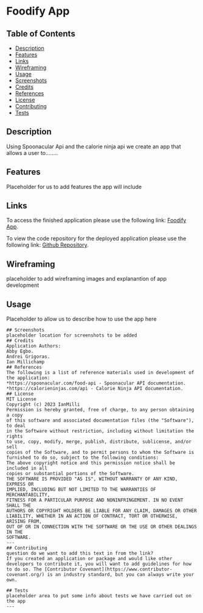# Foodify App


## Table of Contents 


* [Description](#description)
* [Features](features0)
* [Links](#links)
* [Wireframing](#wireframing)
* [Usage](#usage)
* [Screenshots](#screenshots)
* [Credits](#credits)
* [References](#refernces)
* [License](#license)
* [Contributing](#contributing)
* [Tests](#tests)
## Description 

Using Spoonacular Api and the calorie ninja api we create an app that allows a user to........


## Features

Placeholder for us to add features the app will include



## Links

To access the finished application please use the following link: [Foodify App]().

To view the code repository for the deployed application please use the following link: [Github Repository](https://github.com/FireCodexs/Foodify).

## Wireframing

placeholder to add wireframing images and explanantion of app development
## Usage 

Placeholder to allow us to describe how to use the app here
```
## Screenshots
placeholder location for screenshots to be added
## Credits
Application Authors:
Abby Egbo.
Andrei Grigoras.
Ian Millichamp
## References
The following is a list of reference materials used in development of the application:
*https://spoonacular.com/food-api - Spoonacular API documentation.
*https://calorieninjas.com/api - Calorie Ninja API documentation.
## License
MIT License
Copyright (c) 2023 IanMilli
Permission is hereby granted, free of charge, to any person obtaining a copy
of this software and associated documentation files (the "Software"), to deal
in the Software without restriction, including without limitation the rights
to use, copy, modify, merge, publish, distribute, sublicense, and/or sell
copies of the Software, and to permit persons to whom the Software is
furnished to do so, subject to the following conditions:
The above copyright notice and this permission notice shall be included in all
copies or substantial portions of the Software.
THE SOFTWARE IS PROVIDED "AS IS", WITHOUT WARRANTY OF ANY KIND, EXPRESS OR
IMPLIED, INCLUDING BUT NOT LIMITED TO THE WARRANTIES OF MERCHANTABILITY,
FITNESS FOR A PARTICULAR PURPOSE AND NONINFRINGEMENT. IN NO EVENT SHALL THE
AUTHORS OR COPYRIGHT HOLDERS BE LIABLE FOR ANY CLAIM, DAMAGES OR OTHER
LIABILITY, WHETHER IN AN ACTION OF CONTRACT, TORT OR OTHERWISE, ARISING FROM,
OUT OF OR IN CONNECTION WITH THE SOFTWARE OR THE USE OR OTHER DEALINGS IN THE
SOFTWARE.
---
## Contributing
question do we want to add this text in from the link?
If you created an application or package and would like other developers to contribute it, you will want to add guidelines for how to do so. The [Contributor Covenant](https://www.contributor-covenant.org/) is an industry standard, but you can always write your own.

## Tests
placeholder area to put some info about tests we have carried out on the app
---

